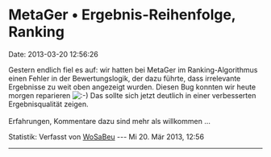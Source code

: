 MetaGer • Ergebnis-Reihenfolge, Ranking
=======================================

Date: 2013-03-20 12:56:26

Gestern endlich fiel es auf: wir hatten bei MetaGer im
Ranking-Algorithmus einen Fehler in der Bewertungslogik, der dazu
führte, dass irrelevante Ergebnisse zu weit oben angezeigt wurden.
Diesen Bug konnten wir heute morgen reparieren
![:-)](http://forum.suma-ev.de/images/smilies/icon_e_smile.gif "Lächeln")
Das sollte sich jetzt deutlich in einer verbesserten Ergebnisqualität
zeigen.\
\
Erfahrungen, Kommentare dazu sind mehr als willkommen \...

Statistik: Verfasst von
[WoSaBeu](http://forum.suma-ev.de/memberlist.php?mode=viewprofile&u=56)
--- Mi 20. Mär 2013, 12:56

------------------------------------------------------------------------
